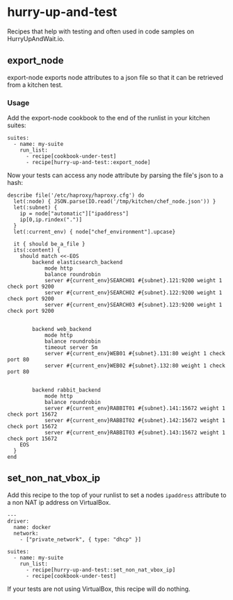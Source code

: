 # hurry-up-and-test

Recipes that help with testing and often used in code samples on HurryUpAndWait.io.

## export_node

export-node exports node attributes to a json file so that it can be retrieved from a kitchen test.

### Usage

Add the export-node cookbook to the end of the runlist in your kitchen suites:

```
suites:
  - name: my-suite
    run_list:
      - recipe[cookbook-under-test]
      - recipe[hurry-up-and-test::export_node]
```

Now your tests can access any node attribute by parsing the file's json to a hash:

```
describe file('/etc/haproxy/haproxy.cfg') do
  let(:node) { JSON.parse(IO.read('/tmp/kitchen/chef_node.json')) }
  let(:subnet) {
    ip = node["automatic"]["ipaddress"]
    ip[0,ip.rindex(".")]
  }
  let(:current_env) { node["chef_environment"].upcase}

  it { should be_a_file }
  its(:content) {
    should match <<-EOS
        backend elasticsearch_backend
            mode http
            balance roundrobin
            server #{current_env}SEARCH01 #{subnet}.121:9200 weight 1 check port 9200
            server #{current_env}SEARCH02 #{subnet}.122:9200 weight 1 check port 9200
            server #{current_env}SEARCH03 #{subnet}.123:9200 weight 1 check port 9200


        backend web_backend
            mode http
            balance roundrobin
            timeout server 5m
            server #{current_env}WEB01 #{subnet}.131:80 weight 1 check port 80
            server #{current_env}WEB02 #{subnet}.132:80 weight 1 check port 80


        backend rabbit_backend
            mode http
            balance roundrobin
            server #{current_env}RABBIT01 #{subnet}.141:15672 weight 1 check port 15672
            server #{current_env}RABBIT02 #{subnet}.142:15672 weight 1 check port 15672
            server #{current_env}RABBIT03 #{subnet}.143:15672 weight 1 check port 15672
    EOS
  }
end
```

## set_non_nat_vbox_ip

Add this recipe to the top of your runlist to set a nodes `ipaddress` attribute to a non NAT ip address on VirtualBox.

```
---
driver:
  name: docker
  network:
    - ["private_network", { type: "dhcp" }]

suites:
  - name: my-suite
    run_list:
      - recipe[hurry-up-and-test::set_non_nat_vbox_ip]
      - recipe[cookbook-under-test]
```

If your tests are not using VirtualBox, this recipe will do nothing.